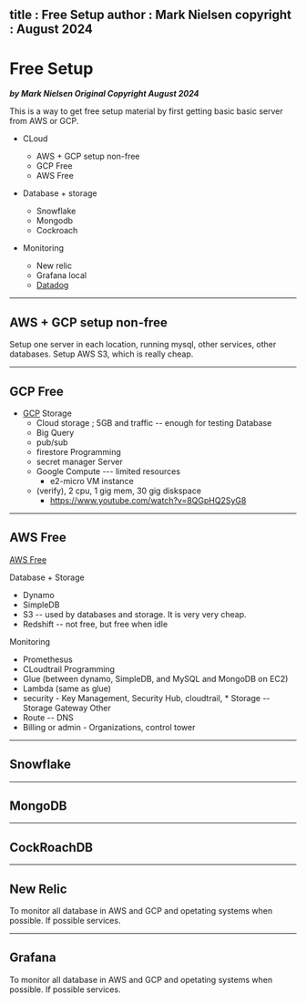 
title : Free Setup
author : Mark Nielsen
copyright : August 2024
---


Free Setup
==============================

_**by Mark Nielsen
Original Copyright August 2024**_


This is a way to get free setup material by first getting basic basic server from AWS or GCP.

* CLoud
    * AWS + GCP setup non-free
    * GCP Free
    * AWS Free
* Database + storage
    * Snowflake
    * Mongodb
    * Cockroach
    
* Monitoring
    * New relic
    * Grafana local
    * [Datadog](https://www.datadoghq.com/pricing/)
    
* * *
<a name=g></a>AWS + GCP setup non-free
-----
Setup one server in each location, running mysql, other services, other databases. 
Setup AWS S3, which is really cheap.


* * *
<a name=g></a>GCP Free
-----
* [GCP](https://cloud.google.com/free)
Storage
    * Cloud storage ; 5GB and traffic -- enough for testing
Database
    * Big Query
    * pub/sub
    * firestore
Programming
    * secret manager
Server
    * Google Compute --- limited resources
        * e2-micro VM instance
	* (verify), 2 cpu, 1 gig mem, 30 gig diskspace
        * https://www.youtube.com/watch?v=8QGpHQ2SyG8

* * *
<a name=a></a>AWS Free
-----


[AWS Free](https://aws.amazon.com/free/?gclid=Cj0KCQiA1Km7BhC9ARIsAFZfEIvEClUtkGLBpYAb805PJ23Ooec3uR1uURdUFUi_LwLUt_aDOrfOzUwaAoJREALw_wcB&all-free-tier.sort-by=item.additionalFields.SortRank&all-free-tier.sort-order=asc&awsf.Free%20Tier%20Types=*all&awsf.Free%20Tier%20Categories=categories%23compute&trk=6a455a6f-f7f7-4463-917f-b59707d5f462&sc_channel=ps&ef_id=Cj0KCQiA1Km7BhC9ARIsAFZfEIvEClUtkGLBpYAb805PJ23Ooec3uR1uURdUFUi_LwLUt_aDOrfOzUwaAoJREALw_wcB:G:s&s_kwcid=AL!4422!3!646547068075!p!!g!!cloud%20computing!2038862296!75709537127)

Database + Storage
  * Dynamo
  * SimpleDB
  * S3 -- used by databases and storage. It is very very cheap.
  * Redshift -- not free, but free when idle

Monitoring
   * Promethesus
   * CLoudtrail
Programming
   * Glue (between dynamo, SimpleDB, and MySQL and MongoDB on EC2)
   * Lambda (same as glue)
   * security - Key Management, Security Hub, cloudtrail,
						        * Storage -- Storage Gateway
Other
   * Route -- DNS
* Billing or admin - Organizations, control tower
							       
* * *
<a name=s></a>Snowflake
-----

* * *
<a name=m></a>MongoDB
-----

* * *
<a name=c></a>CockRoachDB
-----

* * *
<a name=r></a>New Relic
-----
To monitor all database in AWS and GCP and opetating systems when possible. If possible
services. 


* * *
<a name=c></a>Grafana
-----
To monitor all database in AWS and GCP and opetating systems when possible.
If possible services. 